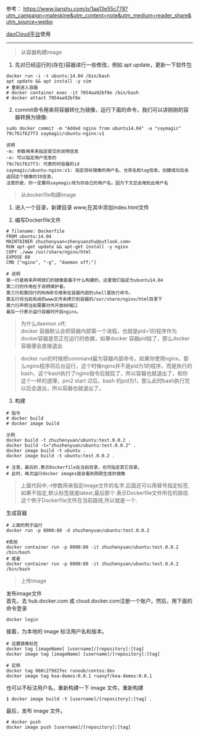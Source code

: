 参考： https://www.jianshu.com/p/1aa13e55c778?utm_campaign=maleskine&utm_content=note&utm_medium=reader_share&utm_source=weibo

[daoCloud平台](https://account.daocloud.io/signin)使用


----------------

> 从容器构建image

1. 先对已经运行的(存在)容器进行一些修改，例如 apt update，更新一下软件包

```
docker run -i -t ubuntu:14.04 /bin/bash
apt update && apt install -y vim
# 重新进入容器
# docker container exec -it 7054aa92bf8e /bin/bash
# docker attact 7054aa92bf8e
```


2. commit命令用来将容器转化为镜像，运行下面的命令，我们可以讲刚刚的容器转换为镜像:

```
sudo docker commit -m "Added nginx from ubuntu14.04" -a "saymagic" 79c761f627f3 saymagic/ubuntu-nginx:v1

说明
-m: 参数用来来指定提交的说明信息
-a: 可以指定用户信息的
79c761f627f3: 代表的时容器的id
saymagic/ubuntu-nginx:v1: 指定目标镜像的用户名、仓库名和tag信息。创建成功后会返回这个镜像的ID信息。
注意的是，你一定要将saymagic改为你自己的用户名。因为下文还会用到此用户名
```


> 从dockerfile构建image

1. 进入一个目录，新建目录 www,在其中添加index.html文件


2. 编写Dockerfile文件
```
# filename: Dockerfile
FROM ubuntu:14.04
MAINTAINER zhuzhenyuan<zhenyuanzhu@outlook.com>
RUN apt-get update && apt-get install -y nginx
COPY ./www /usr/share/nginx/html
EXPOSE 80
CMD ["nginx", "-g", "daemon off;"]

# 说明
第一行是用来声明我们的镜像是基于什么构建的，这里我们指定为ubuntu14.04 
第二行的作用在于说明维护者。
第三行和第四行的RUN命令用来在容器内部的shell里执行命令。
第五行将当前系统的www文件夹拷贝到容器的/usr/share/nginx/html目录下
第六行声明当前需要对外开放80端口
最后一行表示运行容器时开启nginx。
```

> 为什么daemon off;  
docker 容器默认会把容器内部第一个进程，也就是pid=1的程序作为docker容器是否正在运行的依据，如果docker 容器pid挂了，那么docker容器便会直接退出

> docker run的时候把command最为容器内部命令，如果你使用nginx，那么nginx程序将后台运行，这个时候nginx并不是pid为1的程序，而是执行的bash，这个bash执行了nginx指令后就挂了，所以容器也就退出了，和你这个一样的道理，pm2 start 过后，bash 的pid为1，那么此时bash执行完以后会退出，所以容器也就退出了。


3. 构建
```
# 指令
# docker build
# docker image build

示例
docker build -t zhuzhenyuan/ubuntu:test.0.0.2 .
docker build -t="zhuzhenyuan/ubuntu:test.0.0.2" .
docker image build -t ubuntu .
docker image build -t ubuntu:test.0.0.2 .

# 注意，最后的.表示Dockerfile在当前目录，也可指定其它目录。
# 此时，再次运行docker images就会看到刚刚生成的镜像

```
> 上面代码中,-t参数用来指定image文件的名字,后面还可以用冒号指定标签,如果不指定,默认标签就是latest,最后那个.表示Dockerfile文件所在的路径.这个例子Dockerfile文件在当前路径,所以就是一个.

生成容器
```
# 上面的例子运行
docker run -p 8000:80 -d zhuzhenyuan/ubuntu:test.0.0.2

#其他
docker container run -p 8000:80 -it zhuzhenyuan/ubuntu:test.0.0.2 /bin/bash
# 或者
docker container run -p 8000:80 -it zhuzhenyuan/ubuntu:test.0.0.2 /bin/bash
```


> 上传image

发布image文件  
首先，去 hub.docker.com 或 cloud.docker.com注册一个账户。然后，用下面的命令登录

```
docker login
```

接着，为本地的 image 标注用户名和版本。
```
# 设置镜像标签
docker tag [imageName] [username]/[repository]:[tag]
docker image tag [imageName] [username]/[repository]:[tag]

# 实例
docker tag 860c279d2fec runoob/centos:dev
docker image tag koa-demos:0.0.1 ruanyf/koa-demos:0.0.1
```

也可以不标注用户名，重新构建一下 image 文件。重新构建
```
$ docker image build -t [username]/[repository]:[tag] .
```


最后，发布 image 文件。
```
# docker push
docker image push [username]/[repository]:[tag]
```
